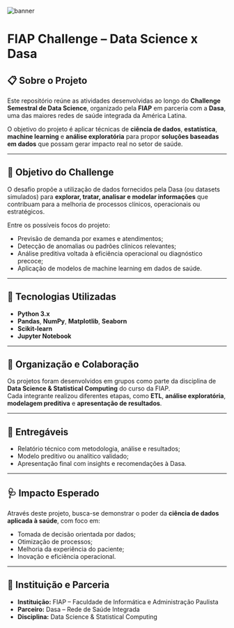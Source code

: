 ![banner]('../banner.png')

# FIAP Challenge – Data Science x Dasa

## 📋 Sobre o Projeto
Este repositório reúne as atividades desenvolvidas ao longo do **Challenge Semestral de Data Science**, organizado pela **FIAP** em parceria com a **Dasa**, uma das maiores redes de saúde integrada da América Latina.  

O objetivo do projeto é aplicar técnicas de **ciência de dados**, **estatística**, **machine learning** e **análise exploratória** para propor **soluções baseadas em dados** que possam gerar impacto real no setor de saúde.

---

## 🎯 Objetivo do Challenge
O desafio propõe a utilização de dados fornecidos pela Dasa (ou datasets simulados) para **explorar, tratar, analisar e modelar informações** que contribuam para a melhoria de processos clínicos, operacionais ou estratégicos.  

Entre os possíveis focos do projeto:
- Previsão de demanda por exames e atendimentos;
- Detecção de anomalias ou padrões clínicos relevantes;
- Análise preditiva voltada à eficiência operacional ou diagnóstico precoce;
- Aplicação de modelos de machine learning em dados de saúde.

---

## 🧠 Tecnologias Utilizadas
- **Python 3.x**
- **Pandas**, **NumPy**, **Matplotlib**, **Seaborn**
- **Scikit-learn**
- **Jupyter Notebook**

---

## 👥 Organização e Colaboração
Os projetos foram desenvolvidos em grupos como parte da disciplina de **Data Science & Statistical Computing** do curso da FIAP.  
Cada integrante realizou diferentes etapas, como **ETL**, **análise exploratória**, **modelagem preditiva** e **apresentação de resultados**.

---

## 🧾 Entregáveis
- Relatório técnico com metodologia, análise e resultados;
- Modelo preditivo ou analítico validado;
- Apresentação final com insights e recomendações à Dasa.

---

## 🩺 Impacto Esperado
Através deste projeto, busca-se demonstrar o poder da **ciência de dados aplicada à saúde**, com foco em:
- Tomada de decisão orientada por dados;  
- Otimização de processos;  
- Melhoria da experiência do paciente;
- Inovação e eficiência operacional.

---

## 📅 Instituição e Parceria
- **Instituição:** FIAP – Faculdade de Informática e Administração Paulista  
- **Parceiro:** Dasa – Rede de Saúde Integrada
- **Disciplina:** Data Science & Statistical Computing
